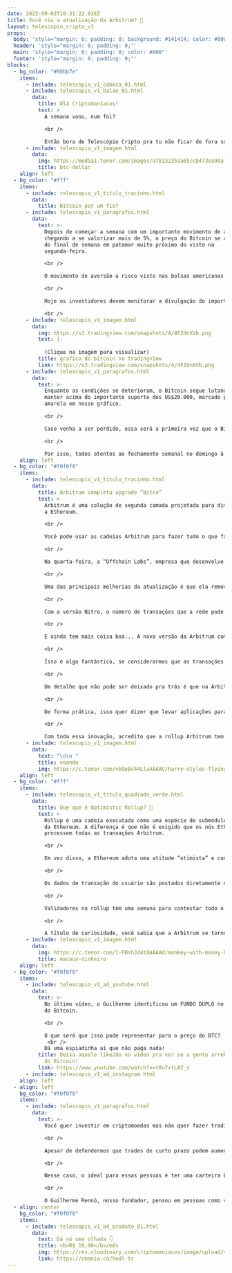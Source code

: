 ```yaml
---
date: 2022-09-02T10:31:22.018Z
title: Você viu a atualização da Arbitrum? 👀
layout: telescopio_cripto_v1
props:
  body: 'style="margin: 0; padding: 0; background: #141414; color: #000"'
  header: 'style="margin: 0; padding: 0;"'
  main: 'style="margin: 0; padding: 0; color: #000"'
  footer: 'style="margin: 0; padding: 0;"'
blocks:
  - bg_color: "#00bb7e"
    items:
      - include: telescopio_v1_cabeca_01.html
      - include: telescopio_v1_balao_01.html
        data:
          title: Olá Criptomaníacos!
          text: >
            A semana voou, num foi?

            <br />

            Então bora de Telescópio Cripto pra tu não ficar de fora sobre a atualização da rede Arbitrum e do que tá rolando com o Bitcoin.
      - include: telescopio_v1_imagem.html
        data:
          img: https://media1.tenor.com/images/a78132359a65ccb473ea9daf28f07949/tenor.gif?itemid=26622363
          title: btc-dollar
    align: left
  - bg_color: "#fff"
    items:
      - include: telescopio_v1_titulo_tracinho.html
        data:
          title: Bitcoin por um fio?
      - include: telescopio_v1_paragrafos.html
        data:
          text: >-
            Depois de começar a semana com um importante movimento de alta,
            chegando a se valorizar mais de 5%, o preço do Bitcoin se aproxima
            do final de semana em patamar muito próximo do visto na
            segunda-feira.

            <br />

            O movimento de aversão a risco visto nas bolsas americanas ajudou a pressionar negativamente os preços das criptomoedas, refletindo a expectativa de um aperto monetário mais duradouro pelo FED.

            <br />

            Hoje os investidores devem monitorar a divulgação do importante relatório de empregos nos EUA, o Payroll, que deve trazer volatilidade adicional aos preços por volta das 09:30h.

            <br />
      - include: telescopio_v1_imagem.html
        data:
          img: https://s3.tradingview.com/snapshots/4/4FZdnXVb.png
          text: |-
            
            (Clique na imagem para visualizar)
          title: grafico do bitcoin no tradingview
          link: https://s3.tradingview.com/snapshots/4/4FZdnXVb.png
      - include: telescopio_v1_paragrafos.html
        data:
          text: >-
            Enquanto as condições se deterioram, o Bitcoin segue lutando para se
            manter acima do importante suporte dos US$20.000, marcado pela linha
            amarela em nosso gráfico.

            <br />

            Caso venha a ser perdido, essa será a primeira vez que o Bitcoin volta a negociar abaixo do topo de seu último ciclo de alta, podendo acelerar o movimento vendedor e marcar um novo “paradigma”.

            <br />

            Por isso, todos atentos ao fechamento semanal no domingo à noite 👀
    align: left
  - bg_color: "#f0f0f0"
    items:
      - include: telescopio_v1_titulo_tracinho.html
        data:
          title: Arbitrum completa upgrade “Nitro”
          text: >
            Arbitrum é uma solução de segunda camada projetada para dimensionar
            a Ethereum. 

            <br />

            Você pode usar as cadeias Arbitrum para fazer tudo o que faz na Ethereum - como usar aplicativos Web3 ou implantar contratos inteligentes -  com a vantagem que suas transações serão mais baratas e mais rápidas, ainda com o mesmo nível de segurança da camada principal Ethereum.

            <br />

            Na quarta-feira, a “Offchain Labs”, empresa que desenvolve a Arbitrum, anunciou no Twitter que a migração da rede existente (Arbitrum One) para a Arbitrum Nitro foi concluída com sucesso. A data coincidiu exatamente com o aniversário de um ano do início das operações da primeira rede principal. 🎂

            <br />

            Uma das principais melhorias da atualização é que ela remove limitações que existiam na rede. Antes do upgrade, a de transações da Arbitrum era reduzida para manter o desempenho e a estabilidade da rede. 

            <br />

            Com a versão Nitro, o número de transações que a rede pode manipular fica sem limites. 😎

            <br />

            E ainda tem mais coisa boa... A nova versão da Arbitrum compacta os dados de transação que são enviados de volta à rede principal da Ethereum para validação. Isso resulta em taxas de transação cerca de 27% mais baratas. 

            <br />

            Isso é algo fantástico, se considerarmos que as transações na rede Arbitrum One já eram entre 90 a 95% mais baratas que na rede principal da Ethereum.

            <br />

            Um detalhe que não pode ser deixado pra trás é que na Arbitrum Nit\ro, os códigos dentro da rede podem ser escritos e compilados usando linguagens e ferramentas padrão. Anteriormente era necessário utilizar uma linguagem e compilador personalizados para a rede. 

            <br />

            De forma prática, isso quer dizer que levar aplicações para a Arbitrum Nitro é mais simples e tudo funciona de forma mais intuitiva. Isso pode fazer com que a rede cresça ainda mais.

            <br />

            Com toda essa inovação, acredito que a rollup Arbitrum tem tudo pra fazer igual uma música antigona do Byafra que diz: “Voar, voar… Subir, subir…” (🚨 alerta: piada que só funciona pra quem tem mais de 40tão)
      - include: telescopio_v1_imagem.html
        data:
          text: "\n\n "
          title: voando
          img: https://c.tenor.com/vbQeBc44LlsAAAAC/harry-styles-flying.gif
    align: left
  - bg_color: "#fff"
    items:
      - include: telescopio_v1_titulo_quadrado_verde.html
        data:
          title: Que que é Optimistic Rollup? 🤔
          text: >
            Rollup é uma cadeia executada como uma espécie de submódulo dentro
            da Ethereum. A diferença é que não é exigido que os nós Ethereum
            processem todas as transações Arbitrum. 

            <br />

            Em vez disso, a Ethereum adota uma atitude “otimista” e considera que todas as transações são válidas. Nessa solução de segunda camada, vale aquela máxima que diz que todo mundo é inocente até que se prove o contrário.

            <br />

            Os dados de transação do usuário são postados diretamente no Ethereum. Assim, se a Ethereum estiver funcionando em segurança, qualquer pessoa interessada tem visibilidade do que está acontecendo na Arbitrum e tem a capacidade de detectar e provar fraudes. 

            <br />

            Validadores no rollup têm uma semana para contestar todo o agrupamento se acreditarem que existem dados fraudulentos e a parte mal-intencionada será penalizada.

            <br />

            A título de curiosidade, você sabia que a Arbitrum se tornou a rede de camada 2 mais usada na rede Ethereum, com cerca de US$ 2,5 bilhões em valor total bloqueado? 💰💰💰
      - include: telescopio_v1_imagem.html
        data:
          img: https://c.tenor.com/1-FBshJd4t8AAAAd/monkey-with-money-happy-withmoney.gif
          title: macaco-dinheiro
    align: left
  - bg_color: "#f0f0f0"
    items:
      - include: telescopio_v1_ad_youtube.html
        data:
          text: >-
            No último vídeo, o Guilherme identificou um FUNDO DUPLO no gráfico
            do Bitcoin. 

            <br />

            O que será que isso pode representar para o preço do BTC?
             <br />
            Dá uma espiadinha aí que não paga nada!
          title: Deixa aquele likezão no vídeo pra ver se a gente arrebita o fundo duplo
            do Bitcoin!
          link: https://www.youtube.com/watch?v=t0u7xtLA2_s
      - include: telescopio_v1_ad_instagram.html
    align: left
  - align: left
    bg_color: "#f0f0f0"
    items:
      - include: telescopio_v1_paragrafos.html
        data:
          text: >-
            Você quer investir em criptomoedas mas não quer fazer trading?

            <br />

            Apesar de defendermos que trades de curto prazo podem aumentar sua rentabilidade, entendemos que nem todo mundo tem o tempo disponível pra operar.

            <br />

            Nesse caso, o ideal para essas pessoas é ter uma carteira bem fundamentada para o longo prazo, cujo objetivo seja acumular Bitcoins.

            <br />

            O Guilherme Rennó, nosso fundador, pensou em pessoas como você e decidiu criar a Carteira HODL, voltada para quem quer dar o primeiro passo no mercado cripto sem se preocupar em operar todo dia.
  - align: center
    bg_color: "#f0f0f0"
    items:
      - include: telescopio_v1_ad_produto_01.html
        data:
          text: Dá só uma olhada 👇
          title: <b>R$ 19,90</b>/mês
          img: https://res.cloudinary.com/criptomaniacos/image/upload/v1661372975/telescopio/produtos/logo_carteira_hodl_mhzjq6.png
          link: https://cmania.co/hodl-tc
---
```

